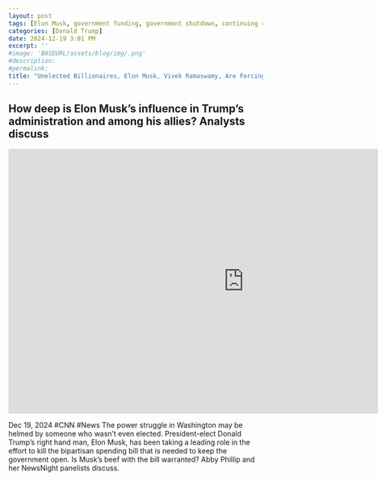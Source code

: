 ```yaml
---
layout: post
tags: [Elon Musk, government funding, government shutdown, continuing resolution, debt ceiling, Trump government disfunction, unelected governance, stopgap agreement, politics, cnn]
categories: [Donald Trump]
date: 2024-12-19 3:01 PM
excerpt: ''
#image: 'BASEURL/assets/blog/img/.png'
#description:
#permalink:
title: "Unelected Billionaires, Elon Musk, Vivek Ramaswamy, Are Forcing A Government Shutdown!"
---
```



## How deep is Elon Musk’s influence in Trump’s administration and among his allies? Analysts discuss

<iframe width="932" height="524" src="https://www.youtube.com/embed/5lToPrSrAQc" title="How deep is Elon Musk’s influence in Trump’s administration and among his allies? Analysts discuss" frameborder="0" allow="accelerometer; autoplay; clipboard-write; encrypted-media; gyroscope; picture-in-picture; web-share" referrerpolicy="strict-origin-when-cross-origin" allowfullscreen></iframe>

Dec 19, 2024  #CNN #News
The power struggle in Washington may be helmed by someone who wasn’t even elected. President-elect Donald Trump’s right hand man, Elon Musk, has been taking a leading role in the effort to kill the bipartisan spending bill that is needed to keep the government open. Is Musk’s beef with the bill warranted? Abby Phillip and her NewsNight panelists discuss.
